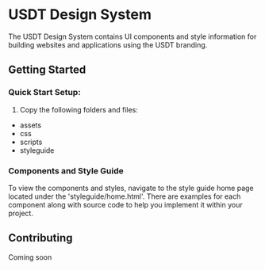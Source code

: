 # USDT Design System

The USDT Design System contains UI components and style information for building websites and applications using the USDT branding.

## Getting Started

### Quick Start Setup:

1. Copy the following folders and files:
* assets
* css
* scripts
* styleguide

### Components and Style Guide

To view the components and styles, navigate to the style guide home page located under the 'styleguide/home.html'. There are examples for each component along with source code to help you implement it within your project.


## Contributing
Coming soon
